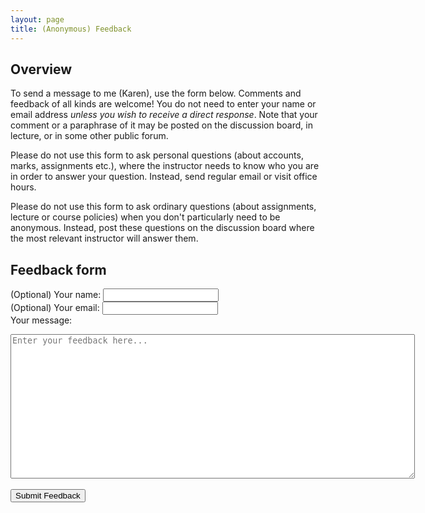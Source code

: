 ```yaml
---
layout: page
title: (Anonymous) Feedback
---
```


## Overview

To send a message to me (Karen), use the form below. Comments and feedback of all kinds are welcome! You do not need to enter your name or email address *unless you wish to receive a direct response*. Note that your comment or a paraphrase of it may be posted on the discussion board, in lecture, or in some other public forum.

Please do not use this form to ask personal questions (about accounts, marks, assignments etc.), where the instructor needs to know who you are in order to answer your question. Instead, send regular email or visit office hours.

Please do not use this form to ask ordinary questions (about assignments, lecture or course policies) when you don't particularly need to be anonymous. Instead, post these questions on the discussion board where the most relevant instructor will answer them.


## Feedback form

<form method="post" action="https://mcs.utm.utoronto.ca/~peters43/cgi-bin/anon_feedback.cgi" target="_blank">
  <input type="hidden" name="class" value="StG_CSC369_Reid">

  (Optional) Your name: <input type="text" name="username"><br>
  (Optional) Your email: <input type="text" name="email"><br>
  Your message:<br>
  <textarea name="comment" cols="78" rows="15" placeholder="Enter your feedback here..."></textarea>
  <br>
  <br>
  <input type="submit" value="Submit Feedback"><br>
</form>
